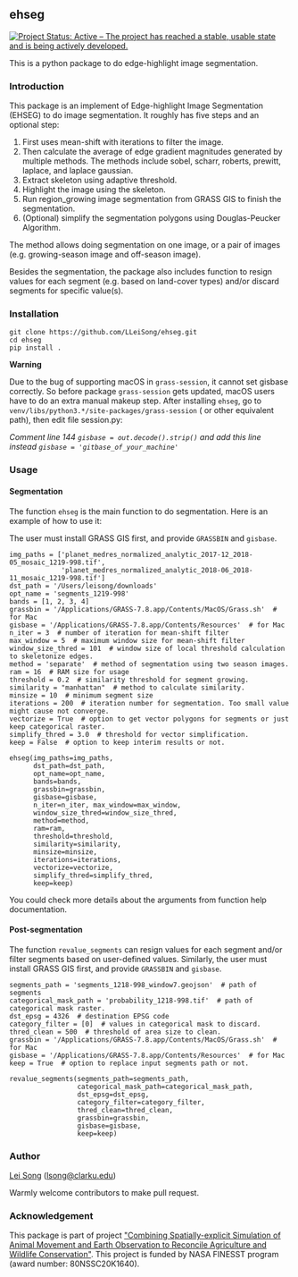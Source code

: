 ## ehseg
[![Project Status: Active – The project has reached a stable, usable state and is being actively developed.](https://www.repostatus.org/badges/latest/active.svg)](https://www.repostatus.org/#active)

This is a python package to do edge-highlight image segmentation.

### Introduction

This package is an implement of Edge-highlight Image Segmentation (EHSEG) to do image segmentation.
It roughly has five steps and an optional step:
1. First uses mean-shift with iterations to filter the image.
2. Then calculate the average of edge gradient magnitudes generated by multiple methods. The methods include sobel, scharr, roberts,
    prewitt, laplace, and laplace gaussian.
3. Extract skeleton using adaptive threshold.
4. Highlight the image using the skeleton.
5. Run region_growing image segmentation from GRASS GIS to finish the segmentation.
6. (Optional) simplify the segmentation polygons using Douglas-Peucker Algorithm.

The method allows doing segmentation on one image, or a pair of images (e.g. growing-season image and off-season image).

Besides the segmentation, the package also includes function to resign values for each segment (e.g. based on land-cover types) and/or discard segments for specific value(s).

### Installation

```
git clone https://github.com/LLeiSong/ehseg.git
cd ehseg
pip install .
```
**Warning**

Due to the bug of supporting macOS in `grass-session`, it cannot set gisbase correctly.
So before package `grass-session` gets updated, macOS users have to do an extra manual makeup step. 
After installing `ehseg`, go to `venv/libs/python3.*/site-packages/grass-session` (
or other equivalent path), then edit file session.py:

*Comment line 144 `gisbase = out.decode().strip()` and add this line instead `gisbase = 'gitbase_of_your_machine'`*

### Usage
#### Segmentation
The function `ehseg` is the main function to do segmentation. Here is an example of how to use it:

The user must install GRASS GIS first, and provide `GRASSBIN` and `gisbase`.

```
img_paths = ['planet_medres_normalized_analytic_2017-12_2018-05_mosaic_1219-998.tif',
             'planet_medres_normalized_analytic_2018-06_2018-11_mosaic_1219-998.tif']
dst_path = '/Users/leisong/downloads'
opt_name = 'segments_1219-998'
bands = [1, 2, 3, 4]
grassbin = '/Applications/GRASS-7.8.app/Contents/MacOS/Grass.sh'  # for Mac
gisbase = '/Applications/GRASS-7.8.app/Contents/Resources'  # for Mac
n_iter = 3  # number of iteration for mean-shift filter
max_window = 5  # maximum window size for mean-shift filter
window_size_thred = 101  # window size of local threshold calculation to skeletonize edges.
method = 'separate'  # method of segmentation using two season images.
ram = 16  # RAM size for usage
threshold = 0.2  # similarity threshold for segment growing.
similarity = "manhattan"  # method to calculate similarity.
minsize = 10  # minimum segment size
iterations = 200  # iteration number for segmentation. Too small value might cause not converge.
vectorize = True  # option to get vector polygons for segments or just keep categorical raster.
simplify_thred = 3.0  # threshold for vector simplification.
keep = False  # option to keep interim results or not.

ehseg(img_paths=img_paths,
      dst_path=dst_path,
      opt_name=opt_name,
      bands=bands,
      grassbin=grassbin,
      gisbase=gisbase,
      n_iter=n_iter, max_window=max_window,
      window_size_thred=window_size_thred,
      method=method,
      ram=ram,
      threshold=threshold,
      similarity=similarity,
      minsize=minsize,
      iterations=iterations,
      vectorize=vectorize,
      simplify_thred=simplify_thred,
      keep=keep)
```

You could check more details about the arguments from function help documentation.

#### Post-segmentation

The function `revalue_segments` can resign values for each segment and/or filter segments based on user-defined values.
Similarly, the user must install GRASS GIS first, and provide `GRASSBIN` and `gisbase`.

```
segments_path = 'segments_1218-998_window7.geojson'  # path of segments
categorical_mask_path = 'probability_1218-998.tif'  # path of categorical mask raster.
dst_epsg = 4326  # destination EPSG code
category_filter = [0]  # values in categorical mask to discard.
thred_clean = 500  # threshold of area size to clean.
grassbin = '/Applications/GRASS-7.8.app/Contents/MacOS/Grass.sh'  # for Mac
gisbase = '/Applications/GRASS-7.8.app/Contents/Resources'  # for Mac
keep = True  # option to replace input segments path or not.

revalue_segments(segments_path=segments_path,
                 categorical_mask_path=categorical_mask_path,
                 dst_epsg=dst_epsg,
                 category_filter=category_filter,
                 thred_clean=thred_clean,
                 grassbin=grassbin,
                 gisbase=gisbase,
                 keep=keep)
```

### Author

[Lei Song](https://github.com/LLeiSong) (lsong@clarku.edu)

Warmly welcome contributors to make pull request.

### Acknowledgement

This package is part of project ["Combining Spatially-explicit Simulation of Animal Movement and Earth Observation to Reconcile Agriculture and Wildlife Conservation"](https://github.com/users/LLeiSong/projects/2).
This project is funded by NASA FINESST program (award number: 80NSSC20K1640).

